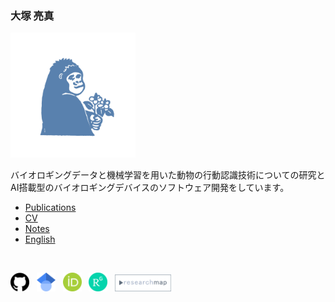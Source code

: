 <!-- ## <span class="blue-text">大塚 亮真</span> -->

### 大塚 亮真
<img src="/images/icons/dokudami_gorilla_lightblue_square.png" width="200">

バイオロギングデータと機械学習を用いた動物の行動認識技術についての研究と  
AI搭載型のバイオロギングデバイスのソフトウェア開発をしています。

- [Publications](https://scholar.google.co.jp/citations?user=TzrgGqEAAAAJ&hl=ja)
- [CV](docs/cv/cv_en_jp.pdf)
- [Notes](pages/notes/notes.md)
- [English](index.md)

<be>
<br> 
  
[<img src="/images/icons/github.png" width="30">](https://github.com/ryoma-otsuka)&nbsp;&nbsp; [<img src="/images/icons/google_scholar.png" width="30">](https://scholar.google.co.jp/citations?user=TzrgGqEAAAAJ&hl=ja)&nbsp;&nbsp; [<img src="/images/icons/orcid.png" width="30">](https://orcid.org/0000-0002-5147-1916)&nbsp;&nbsp; [<img src="/images/icons/researchgate.png" width="30">](https://www.researchgate.net/profile/Ryoma-Otsuka-2)&nbsp;&nbsp; [<img src="/images/icons/research_map.png" width="90">](https://researchmap.jp/ryoma_otsuka)&nbsp;&nbsp;

